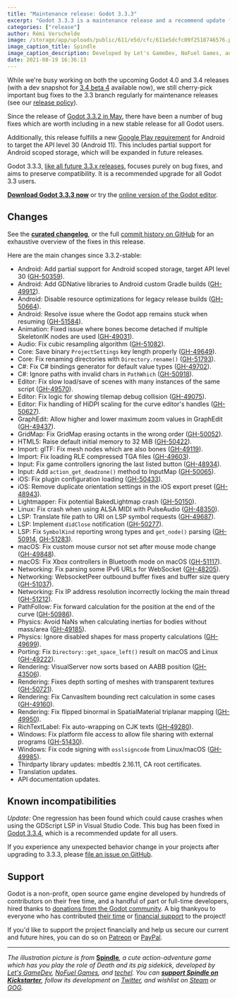 ```yaml
---
title: "Maintenance release: Godot 3.3.3"
excerpt: "Godot 3.3.3 is a maintenance release and a recommend update for all 3.3.x users. It includes important bug fixes, as well as support for new Google Play requirements for Android games."
categories: ["release"]
author: Rémi Verschelde
image: /storage/app/uploads/public/611/e5d/cfc/611e5dcfc09f2518746576.png
image_caption_title: Spindle
image_caption_description: Developed by Let's GameDev, NoFuel Games, and techel.
date: 2021-08-19 16:36:13
---
```


While we're busy working on both the upcoming Godot 4.0 and 3.4 releases (with a dev snapshot for [3.4 beta 4](/article/dev-snapshot-godot-3-4-beta-4) available now), we still cherry-pick important bug fixes to the 3.3 branch regularly for maintenance releases (see our [release policy](https://docs.godotengine.org/en/3.3/about/release_policy.html)).

Since the release of [Godot 3.3.2 in May](/article/maintenance-release-godot-3-3-2), there have been a number of bug fixes which are worth including in a new stable release for all Godot users.

Additionally, this release fulfills a new [Google Play requirement](https://developer.android.com/distribute/best-practices/develop/target-sdk) for Android to target the API level 30 (Android 11). This includes partial support for Android scoped storage, which will be expanded in future releases.

Godot 3.3.3, [like all future 3.3.x releases](https://docs.godotengine.org/en/3.3/about/release_policy.html), focuses purely on bug fixes, and aims to preserve compatibility. It is a recommended upgrade for all Godot 3.3 users.

[**Download Godot 3.3.3 now**](/download) or try the [online version of the Godot editor](https://editor.godotengine.org/3.3.3.stable/).

## Changes

See the [**curated changelog**](https://github.com/godotengine/godot/blob/3.3.3-stable/CHANGELOG.md), or the full [commit history on GitHub](https://github.com/godotengine/godot/compare/3.3.2-stable...3.3.3-stable) for an exhaustive overview of the fixes in this release.

Here are the main changes since 3.3.2-stable:

- Android: Add partial support for Android scoped storage, target API level 30 ([GH-50359](https://github.com/godotengine/godot/pull/50359)).
- Android: Add GDNative libraries to Android custom Gradle builds ([GH-49912](https://github.com/godotengine/godot/pull/49912)).
- Android: Disable resource optimizations for legacy release builds ([GH-50664](https://github.com/godotengine/godot/pull/50664)).
- Android: Resolve issue where the Godot app remains stuck when resuming ([GH-51584](https://github.com/godotengine/godot/pull/51584)).
- Animation: Fixed issue where bones become detached if multiple SkeletonIK nodes are used ([GH-49031](https://github.com/godotengine/godot/pull/49031)).
- Audio: Fix cubic resampling algorithm ([GH-51082](https://github.com/godotengine/godot/pull/51082)).
- Core: Save binary `ProjectSettings` key length properly ([GH-49649](https://github.com/godotengine/godot/pull/49649)).
- Core: Fix renaming directories with `Directory.rename()` ([GH-51793](https://github.com/godotengine/godot/pull/51793)).
- C#: Fix C# bindings generator for default value types ([GH-49702](https://github.com/godotengine/godot/pull/49702)).
- C#: Ignore paths with invalid chars in `PathWhich` ([GH-50918](https://github.com/godotengine/godot/pull/50918)).
- Editor: Fix slow load/save of scenes with many instances of the same script ([GH-49570](https://github.com/godotengine/godot/pull/49570)).
- Editor: Fix logic for showing tilemap debug collision ([GH-49075](https://github.com/godotengine/godot/pull/49075)).
- Editor: Fix handling of HiDPI scaling for the curve editor's handles ([GH-50627](https://github.com/godotengine/godot/pull/50627)).
- GraphEdit: Allow higher and lower maximum zoom values in GraphEdit ([GH-49437](https://github.com/godotengine/godot/pull/49437)).
- GridMap: Fix GridMap erasing octants in the wrong order ([GH-50052](https://github.com/godotengine/godot/pull/50052)).
- HTML5: Raise default initial memory to 32 MiB ([GH-50422](https://github.com/godotengine/godot/pull/50422)).
- Import: glTF: Fix mesh nodes which are also bones ([GH-49119](https://github.com/godotengine/godot/pull/49119)).
- Import: Fix loading RLE compressed TGA files ([GH-49603](https://github.com/godotengine/godot/pull/49603)).
- Input: Fix game controllers ignoring the last listed button ([GH-48934](https://github.com/godotengine/godot/pull/48934)).
- Input: Add `action_get_deadzone()` method to InputMap ([GH-50065](https://github.com/godotengine/godot/pull/50065)).
- iOS: Fix plugin configuration loading ([GH-50433](https://github.com/godotengine/godot/pull/50433)).
- iOS: Remove duplicate orientation settings in the iOS export preset ([GH-48943](https://github.com/godotengine/godot/pull/48943)).
- Lightmapper: Fix potential BakedLightmap crash ([GH-50150](https://github.com/godotengine/godot/pull/50150)).
- Linux: Fix crash when using ALSA MIDI with PulseAudio ([GH-48350](https://github.com/godotengine/godot/pull/48350)).
- LSP: Translate file path to URI on LSP symbol requests ([GH-49687](https://github.com/godotengine/godot/pull/49687)).
- LSP: Implement `didClose` notification ([GH-50277](https://github.com/godotengine/godot/pull/50277)).
- LSP: Fix `SymbolKind` reporting wrong types and `get_node()` parsing ([GH-50914](https://github.com/godotengine/godot/pull/50914), [GH-51283](https://github.com/godotengine/godot/pull/51283)).
- macOS: Fix custom mouse cursor not set after mouse mode change ([GH-49848](https://github.com/godotengine/godot/pull/49848)).
- macOS: Fix Xbox controllers in Bluetooth mode on macOS ([GH-51117](https://github.com/godotengine/godot/pull/51117)).
- Networking: Fix parsing some IPv6 URLs for WebSocket ([GH-48205](https://github.com/godotengine/godot/pull/48205)).
- Networking: WebsocketPeer outbound buffer fixes and buffer size query ([GH-51037](https://github.com/godotengine/godot/pull/51037)).
- Networking: Fix IP address resolution incorrectly locking the main thread ([GH-51212](https://github.com/godotengine/godot/pull/51212)).
- PathFollow: Fix forward calculation for the position at the end of the curve ([GH-50986](https://github.com/godotengine/godot/pull/50986)).
- Physics: Avoid NaNs when calculating inertias for bodies without mass/area ([GH-49185](https://github.com/godotengine/godot/pull/49185)).
- Physics: Ignore disabled shapes for mass property calculations ([GH-49699](https://github.com/godotengine/godot/pull/49699)).
- Porting: Fix `Directory::get_space_left()` result on macOS and Linux ([GH-49222](https://github.com/godotengine/godot/pull/49222)).
- Rendering: VisualServer now sorts based on AABB position ([GH-43506](https://github.com/godotengine/godot/pull/43506)).
- Rendering: Fixes depth sorting of meshes with transparent textures ([GH-50721](https://github.com/godotengine/godot/pull/50721)).
- Rendering: Fix CanvasItem bounding rect calculation in some cases ([GH-49160](https://github.com/godotengine/godot/pull/49160)).
- Rendering: Fix flipped binormal in SpatialMaterial triplanar mapping ([GH-49950](https://github.com/godotengine/godot/pull/49950)).
- RichTextLabel: Fix auto-wrapping on CJK texts ([GH-49280](https://github.com/godotengine/godot/pull/49280)).
- Windows: Fix platform file access to allow file sharing with external programs ([GH-51430](https://github.com/godotengine/godot/pull/51430)).
- Windows: Fix code signing with `osslsigncode` from Linux/macOS ([GH-49985](https://github.com/godotengine/godot/pull/49985)).
- Thirdparty library updates: mbedtls 2.16.11, CA root certificates.
- Translation updates.
- API documentation updates.

## Known incompatibilities

*Update:* One regression has been found which could cause crashes when using the GDScript LSP in Visual Studio Code. This bug has been fixed in [Godot 3.3.4](/article/maintenance-release-godot-3-3-4), which is a recommended update for all users.

If you experience any unexpected behavior change in your projects after upgrading to 3.3.3, please [file an issue on GitHub](https://github.com/godotengine/godot/issues).

## Support

Godot is a non-profit, open source game engine developed by hundreds of contributors on their free time, and a handful of part or full-time developers, hired thanks to [donations from the Godot community](/donate). A big thankyou to everyone who has contributed [their time](https://github.com/godotengine/godot/blob/master/AUTHORS.md) or [financial support](https://github.com/godotengine/godot/blob/master/DONORS.md) to the project!

If you'd like to support the project financially and help us secure our current and future hires, you can do so on [Patreon](https://www.patreon.com/godotengine) or [PayPal](/donate).

---

*The illustration picture is from* [**Spindle**](https://www.kickstarter.com/projects/letsgamedev/spindle-an-action-adventure-about-the-death-and-a-pig)*, a cute action-adventure game which has you play the role of Death and its pig sidekick, developed by [Let's GameDev](https://twitter.com/letsgamedev), [NoFuel Games](https://twitter.com/nofuel_games), and [techel](https://twitter.com/the_techel). You can [**support Spindle on Kickstarter**](https://kickstarter.com/projects/letsgamedev/spindle-an-action-adventure-about-the-death-and-a-pig), follow its development on [Twitter](https://twitter.com/spindleDev), and wishlist on [Steam](https://store.steampowered.com/app/1386750/Spindle/?curator_clanid=41324400) or [GOG](https://gog.com/game/spindle).*
